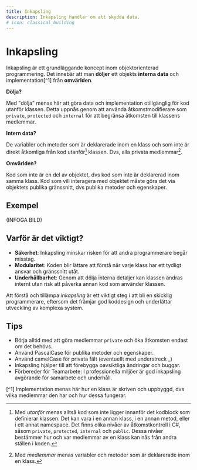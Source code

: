 ```yaml
---
title: Inkapsling 
description: Inkapsling handlar om att skydda data.
# icon: classical_building
---
```


# Inkapsling

Inkapsling är ett grundläggande koncept inom objektorienterad programmering.
Det innebär att man **döljer** ett objekts **interna data** och implementation[^1] från **omvärlden**.   

**Dölja?**

Med "dölja" menas här att göra data och implementation otillgänglig för kod utanför klassen. Detta uppnås genom att använda åtkomstmodifierare som `private`, `protected` och `internal` för att begränsa åtkomsten till klassens medlemmar.

**Intern data?**

De variabler och metoder som är deklarerade inom en klass och som inte är direkt åtkomliga från kod utanför[^2] klassen. 
Dvs, alla privata medlemmar[^3].

**Omvärlden?**

Kod som inte är en del av objektet, dvs kod som inte är deklarerad inom samma klass. Kod som vill interagera med objektet måste göra det via objektets publika gränssnitt, dvs publika metoder och egenskaper.

## Exempel

(INFOGA BILD)

## Varför är det viktigt?

* **Säkerhet**: Inkapsling minskar risken för att andra programmerare begår misstag.
* **Modularitet**: Koden blir lättare att förstå när varje klass har ett tydligt ansvar och gränssnitt utåt.
* **Underhållbarhet**: Genom att dölja interna detaljer kan klassen ändras internt utan risk att påverka annan kod som använder klassen.

Att förstå och tillämpa *inkapsling* är ett viktigt steg i att bli en skicklig programmerare, eftersom det främjar god koddesign och underlättar utveckling av komplexa system.

## Tips

* Börja alltid med att göra medlemmar `private` och öka åtkomsten endast om det behövs.
* Använd PascalCase för publika metoder och egenskaper. 
* Använd camelCase för privata fält (eventuellt med understreck _)
* Inkapsling hjälper till att förebygga oavsiktliga ändringar och buggar.
* Förbereder för Teamarbete: I professionella miljöer är god inkapsling avgörande för samarbete och underhåll.



[^1] Implementation menas här hur en klass är skriven och uppbyggd, dvs vilka medlemmar den har och hur dessa fungerar.

[^2]: Med *utanför* menas alltså kod som inte ligger innanför det kodblock som definierar klassen. Det kan vara i en annan klass, i en annan metod, eller i ett annat namespace. Det finns olika nivåer av åtkomstkontroll i C#, såsom `private`, `protected`, `internal` och `public`. Dessa nivåer bestämmer hur och var medlemmar av en klass kan nås från andra ställen i koden.

[^3]: Med *medlemmar* menas variabler och metoder som är deklarerade inom en klass.